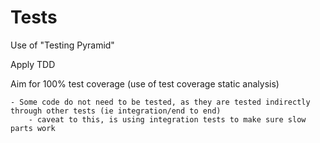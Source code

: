 # Tests

Use of "Testing  Pyramid"

Apply TDD

Aim for 100% test coverage (use of test coverage static analysis)

    - Some code do not need to be tested, as they are tested indirectly through other tests (ie integration/end to end) 
        - caveat to this, is using integration tests to make sure slow parts work